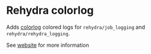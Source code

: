 # Rehydra colorlog
Adds <a class="external" href="https://github.com/borntyping/python-colorlog" target="_blank">colorlog</a> colored logs for `rehydra/job_logging` and `rehydra/rehydra_logging`.

See [website](https://rehydra.cc/docs/plugins/colorlog) for more information
